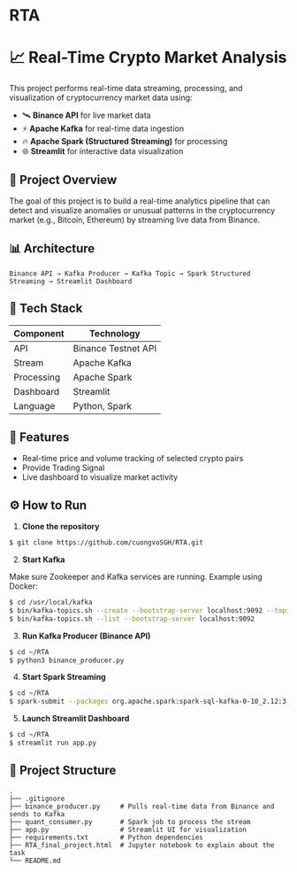 # RTA
# 📈 Real-Time Crypto Market Analysis

This project performs real-time data streaming, processing, and visualization of cryptocurrency market data using:

* 🛰️ **Binance API** for live market data
* ⚡ **Apache Kafka** for real-time data ingestion
* 🔥 **Apache Spark (Structured Streaming)** for processing
* 🌐 **Streamlit** for interactive data visualization

## 🚀 Project Overview

The goal of this project is to build a real-time analytics pipeline that can detect and visualize anomalies or unusual patterns in the cryptocurrency market (e.g., Bitcoin, Ethereum) by streaming live data from Binance.

## 📊 Architecture

```
Binance API → Kafka Producer → Kafka Topic → Spark Structured Streaming → Streamlit Dashboard
```

## 🧰 Tech Stack

| Component  | Technology          |
| ---------- | --------------------|
| API        | Binance Testnet API |
| Stream     | Apache Kafka        |
| Processing | Apache Spark        |
| Dashboard  | Streamlit           |
| Language   | Python, Spark       |

## 🧪 Features

* Real-time price and volume tracking of selected crypto pairs
* Provide Trading Signal
* Live dashboard to visualize market activity

## ⚙️ How to Run

1. **Clone the repository**

```bash
$ git clone https://github.com/cuongvoSGH/RTA.git
```

2. **Start Kafka**

Make sure Zookeeper and Kafka services are running. Example using Docker:

```bash
$ cd /usr/local/kafka 
$ bin/kafka-topics.sh --create --bootstrap-server localhost:9092 --topic StreamQuant
$ bin/kafka-topics.sh --list --bootstrap-server localhost:9092
```

3. **Run Kafka Producer (Binance API)**

```bash
$ cd ~/RTA
$ python3 binance_producer.py
```

4. **Start Spark Streaming**

```bash
$ cd ~/RTA
$ spark-submit --packages org.apache.spark:spark-sql-kafka-0-10_2.12:3.5.0 ~/Realtime_Analytics/quant_consumer.py
```

5. **Launch Streamlit Dashboard**

```bash
$ cd ~/RTA
$ streamlit run app.py
```

## 📁 Project Structure

```
.
├── .gitignore              
├── binance_producer.py     # Pulls real-time data from Binance and sends to Kafka
├── quant_consumer.py       # Spark job to process the stream
├── app.py                  # Streamlit UI for visualization
├── requirements.txt        # Python dependencies
├── RTA_final_project.html  # Jupyter notebook to explain about the task
└── README.md
```
